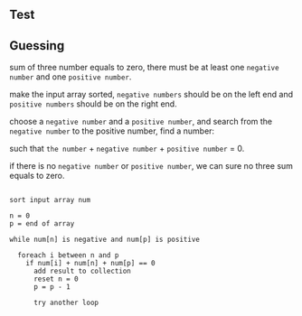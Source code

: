 ## Test
## Guessing

sum of three number equals to zero, there must be at least one `negative number` and one `positive number`.

make the input array sorted, `negative numbers` should be on the left end and `positive numbers` should be on the right end.

choose a `negative number` and a `positive number`, and search from the `negative number` to the positive number, find a number:

such that `the number` + `negative number` + `positive number` = 0.

if there is no `negative number` or `positive number`, we can sure no three sum equals to zero.


```

sort input array num

n = 0
p = end of array

while num[n] is negative and num[p] is positive

  foreach i between n and p
    if num[i] + num[n] + num[p] == 0
      add result to collection
      reset n = 0
      p = p - 1
      
      try another loop


```
